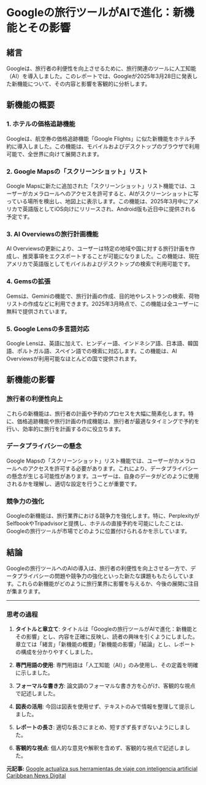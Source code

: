 # Googleの旅行ツールがAIで進化：新機能とその影響

## 緒言

Googleは、旅行者の利便性を向上させるために、旅行関連のツールに人工知能（AI）を導入しました。このレポートでは、Googleが2025年3月28日に発表した新機能について、その内容と影響を客観的に分析します。

## 新機能の概要

### 1. ホテルの価格追跡機能

Googleは、航空券の価格追跡機能「Google Flights」に似た新機能をホテル予約に導入しました。この機能は、モバイルおよびデスクトップのブラウザで利用可能で、全世界に向けて展開されます。

### 2. Google Mapsの「スクリーンショット」リスト

Google Mapsに新たに追加された「スクリーンショット」リスト機能では、ユーザーがカメラロールへのアクセスを許可すると、AIがスクリーンショットに写っている場所を検出し、地図上に表示します。この機能は、2025年3月中にアメリカで英語版としてiOS向けにリリースされ、Android版も近日中に提供される予定です。

### 3. AI Overviewsの旅行計画機能

AI Overviewsの更新により、ユーザーは特定の地域や国に対する旅行計画を作成し、推奨事項をエクスポートすることが可能になりました。この機能は、現在アメリカで英語版としてモバイルおよびデスクトップの検索で利用可能です。

### 4. Gemsの拡張

Gemsは、Geminiの機能で、旅行計画の作成、目的地やレストランの検索、荷物リストの作成などに利用できます。2025年3月時点で、この機能は全ユーザーに無料で提供されています。

### 5. Google Lensの多言語対応

Google Lensは、英語に加えて、ヒンディー語、インドネシア語、日本語、韓国語、ポルトガル語、スペイン語での検索に対応します。この機能は、AI Overviewsが利用可能なほとんどの国で提供されます。

## 新機能の影響

### 旅行者の利便性向上

これらの新機能は、旅行者の計画や予約のプロセスを大幅に簡素化します。特に、価格追跡機能や旅行計画の作成機能は、旅行者が最適なタイミングで予約を行い、効率的に旅行を計画するのに役立ちます。

### データプライバシーの懸念

Google Mapsの「スクリーンショット」リスト機能では、ユーザーがカメラロールへのアクセスを許可する必要があります。これにより、データプライバシーの懸念が生じる可能性があります。ユーザーは、自身のデータがどのように使用されるかを理解し、適切な設定を行うことが重要です。

### 競争力の強化

Googleの新機能は、旅行業界における競争力を強化します。特に、PerplexityがSelfbookやTripadvisorと提携し、ホテルの直接予約を可能にしたことは、Googleの旅行ツールが市場でどのように位置付けられるかを示しています。

## 結論

Googleの旅行ツールへのAIの導入は、旅行者の利便性を向上させる一方で、データプライバシーの問題や競争力の強化といった新たな課題ももたらしています。これらの新機能がどのように旅行業界に影響を与えるか、今後の展開に注目が集まります。

---

### 思考の過程

1. **タイトルと章立て**: タイトルは「Googleの旅行ツールがAIで進化：新機能とその影響」とし、内容を正確に反映し、読者の興味を引くようにしました。章立ては「緒言」「新機能の概要」「新機能の影響」「結論」とし、レポートの構成を分かりやすくしました。

2. **専門用語の使用**: 専門用語は「人工知能（AI）」のみ使用し、その定義を明確に示しました。

3. **フォーマルな書き方**: 論文調のフォーマルな書き方を心がけ、客観的な視点で記述しました。

4. **図表の活用**: 今回は図表を使用せず、テキストのみで情報を整理して提示しました。

5. **レポートの長さ**: 適切な長さにまとめ、短すぎず長すぎないようにしました。

6. **客観的な視点**: 個人的な意見や解釈を含めず、客観的な視点で記述しました。

**元記事:** [Google actualiza sus herramientas de viaje con inteligencia artificial Caribbean News Digital](https://www.caribbeannewsdigital.com/es/tecnologia-y-turismo/google-actualiza-sus-herramientas-de-viaje-con-inteligencia-artificial)